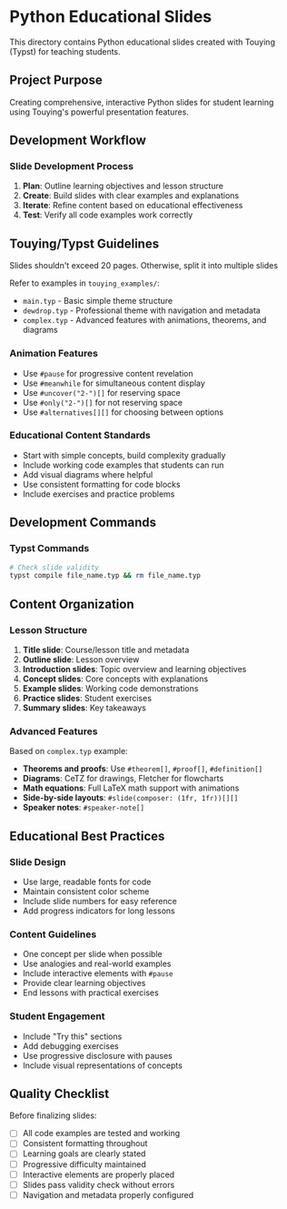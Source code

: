 # Python Educational Slides

This directory contains Python educational slides created with Touying (Typst) for teaching students.

## Project Purpose
Creating comprehensive, interactive Python slides for student learning using Touying's powerful presentation features.

## Development Workflow

### Slide Development Process
1. **Plan**: Outline learning objectives and lesson structure
2. **Create**: Build slides with clear examples and explanations
3. **Iterate**: Refine content based on educational effectiveness
4. **Test**: Verify all code examples work correctly

## Touying/Typst Guidelines

Slides shouldn't exceed 20 pages.
Otherwise, split it into multiple slides

Refer to examples in `touying_examples/`:
- `main.typ` - Basic simple theme structure
- `dewdrop.typ` - Professional theme with navigation and metadata
- `complex.typ` - Advanced features with animations, theorems, and diagrams

### Animation Features
- Use `#pause` for progressive content revelation
- Use `#meanwhile` for simultaneous content display
- Use `#uncover("2-")[]` for reserving space
- Use `#only("2-")[]` for not reserving space
- Use `#alternatives[][]` for choosing between options

### Educational Content Standards
- Start with simple concepts, build complexity gradually
- Include working code examples that students can run
- Add visual diagrams where helpful
- Use consistent formatting for code blocks
- Include exercises and practice problems

## Development Commands

### Typst Commands
```bash
# Check slide validity
typst compile file_name.typ && rm file_name.typ 
```


## Content Organization

### Lesson Structure
1. **Title slide**: Course/lesson title and metadata
2. **Outline slide**: Lesson overview
3. **Introduction slides**: Topic overview and learning objectives
4. **Concept slides**: Core concepts with explanations
5. **Example slides**: Working code demonstrations
6. **Practice slides**: Student exercises
7. **Summary slides**: Key takeaways

### Advanced Features
Based on `complex.typ` example:
- **Theorems and proofs**: Use `#theorem[]`, `#proof[]`, `#definition[]`
- **Diagrams**: CeTZ for drawings, Fletcher for flowcharts
- **Math equations**: Full LaTeX math support with animations
- **Side-by-side layouts**: `#slide(composer: (1fr, 1fr))[][]`
- **Speaker notes**: `#speaker-note[]`

## Educational Best Practices

### Slide Design
- Use large, readable fonts for code
- Maintain consistent color scheme
- Include slide numbers for easy reference
- Add progress indicators for long lessons

### Content Guidelines
- One concept per slide when possible
- Use analogies and real-world examples
- Include interactive elements with `#pause`
- Provide clear learning objectives
- End lessons with practical exercises

### Student Engagement
- Include "Try this" sections
- Add debugging exercises
- Use progressive disclosure with pauses
- Include visual representations of concepts

## Quality Checklist

Before finalizing slides:
- [ ] All code examples are tested and working
- [ ] Consistent formatting throughout
- [ ] Learning goals are clearly stated
- [ ] Progressive difficulty maintained
- [ ] Interactive elements are properly placed
- [ ] Slides pass validity check without errors
- [ ] Navigation and metadata properly configured
